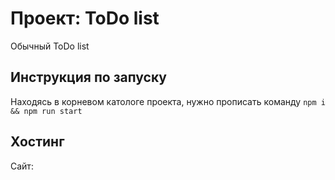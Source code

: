 # Проект: ToDo list

Обычный ToDo list

## Инструкция по запуску

Находясь в корневом катологе проекта, нужно прописать команду `npm i && npm run start`

## Хостинг

Сайт:
